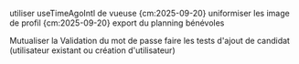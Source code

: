 utiliser useTimeAgoIntl de vueuse {cm:2025-09-20}
uniformiser les image de profil {cm:2025-09-20}
export du planning bénévoles

Mutualiser la Validation du mot de passe
faire les tests d'ajout de candidat (utilisateur existant ou création d'utilisateur)
